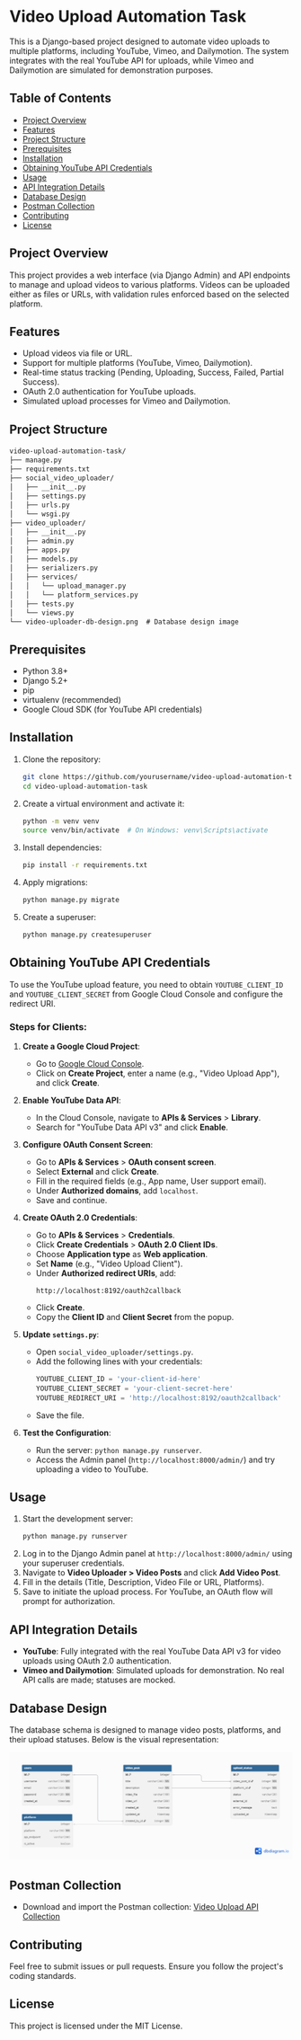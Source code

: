 # Video Upload Automation Task

This is a Django-based project designed to automate video uploads to multiple platforms, including YouTube, Vimeo, and Dailymotion. The system integrates with the real YouTube API for uploads, while Vimeo and Dailymotion are simulated for demonstration purposes.

## Table of Contents
- [Project Overview](#project-overview)
- [Features](#features)
- [Project Structure](#project-structure)
- [Prerequisites](#prerequisites)
- [Installation](#installation)
- [Obtaining YouTube API Credentials](#obtaining-youtube-api-credentials)
- [Usage](#usage)
- [API Integration Details](#api-integration-details)
- [Database Design](#database-design)
- [Postman Collection](#postman-collection)
- [Contributing](#contributing)
- [License](#license)

## Project Overview
This project provides a web interface (via Django Admin) and API endpoints to manage and upload videos to various platforms. Videos can be uploaded either as files or URLs, with validation rules enforced based on the selected platform.

## Features
- Upload videos via file or URL.
- Support for multiple platforms (YouTube, Vimeo, Dailymotion).
- Real-time status tracking (Pending, Uploading, Success, Failed, Partial Success).
- OAuth 2.0 authentication for YouTube uploads.
- Simulated upload processes for Vimeo and Dailymotion.

## Project Structure
```
video-upload-automation-task/
├── manage.py
├── requirements.txt
├── social_video_uploader/
│   ├── __init__.py
│   ├── settings.py
│   ├── urls.py
│   └── wsgi.py
├── video_uploader/
│   ├── __init__.py
│   ├── admin.py
│   ├── apps.py
│   ├── models.py
│   ├── serializers.py
│   ├── services/
│   │   └── upload_manager.py
│   │   └── platform_services.py
│   ├── tests.py
│   └── views.py
└── video-uploader-db-design.png  # Database design image
```

## Prerequisites
- Python 3.8+
- Django 5.2+
- pip
- virtualenv (recommended)
- Google Cloud SDK (for YouTube API credentials)

## Installation
1. Clone the repository:
   ```bash
   git clone https://github.com/yourusername/video-upload-automation-task.git
   cd video-upload-automation-task
   ```
2. Create a virtual environment and activate it:
   ```bash
   python -m venv venv
   source venv/bin/activate  # On Windows: venv\Scripts\activate
   ```
3. Install dependencies:
   ```bash
   pip install -r requirements.txt
   ```
4. Apply migrations:
   ```bash
   python manage.py migrate
   ```
5. Create a superuser:
   ```bash
   python manage.py createsuperuser
   ```



## Obtaining YouTube API Credentials
To use the YouTube upload feature, you need to obtain `YOUTUBE_CLIENT_ID` and `YOUTUBE_CLIENT_SECRET` from Google Cloud Console and configure the redirect URI.

### Steps for Clients:
1. **Create a Google Cloud Project**:
   - Go to [Google Cloud Console](https://console.developers.google.com/).
   - Click on **Create Project**, enter a name (e.g., "Video Upload App"), and click **Create**.

2. **Enable YouTube Data API**:
   - In the Cloud Console, navigate to **APIs & Services** > **Library**.
   - Search for "YouTube Data API v3" and click **Enable**.

3. **Configure OAuth Consent Screen**:
   - Go to **APIs & Services** > **OAuth consent screen**.
   - Select **External** and click **Create**.
   - Fill in the required fields (e.g., App name, User support email).
   - Under **Authorized domains**, add `localhost`.
   - Save and continue.

4. **Create OAuth 2.0 Credentials**:
   - Go to **APIs & Services** > **Credentials**.
   - Click **Create Credentials** > **OAuth 2.0 Client IDs**.
   - Choose **Application type** as **Web application**.
   - Set **Name** (e.g., "Video Upload Client").
   - Under **Authorized redirect URIs**, add:
     ```
     http://localhost:8192/oauth2callback
     ```
   - Click **Create**.
   - Copy the **Client ID** and **Client Secret** from the popup.

5. **Update `settings.py`**:
   - Open `social_video_uploader/settings.py`.
   - Add the following lines with your credentials:
     ```python
     YOUTUBE_CLIENT_ID = 'your-client-id-here'
     YOUTUBE_CLIENT_SECRET = 'your-client-secret-here'
     YOUTUBE_REDIRECT_URI = 'http://localhost:8192/oauth2callback'
     ```
   - Save the file.

6. **Test the Configuration**:
   - Run the server: `python manage.py runserver`.
   - Access the Admin panel (`http://localhost:8000/admin/`) and try uploading a video to YouTube.

## Usage
1. Start the development server:
   ```bash
   python manage.py runserver
   ```
2. Log in to the Django Admin panel at `http://localhost:8000/admin/` using your superuser credentials.
3. Navigate to **Video Uploader > Video Posts** and click **Add Video Post**.
4. Fill in the details (Title, Description, Video File or URL, Platforms).
5. Save to initiate the upload process. For YouTube, an OAuth flow will prompt for authorization.

## API Integration Details
- **YouTube**: Fully integrated with the real YouTube Data API v3 for video uploads using OAuth 2.0 authentication.
- **Vimeo and Dailymotion**: Simulated uploads for demonstration. No real API calls are made; statuses are mocked.

## Database Design
The database schema is designed to manage video posts, platforms, and their upload statuses. Below is the visual representation:

![Database Design](video-uploader-db-design.png)

## Postman Collection
- Download and import the Postman collection: [Video Upload API Collection](https://documenter.getpostman.com/view/35038234/2sB3BKFTeP)

## Contributing
Feel free to submit issues or pull requests. Ensure you follow the project's coding standards.

## License
This project is licensed under the MIT License.